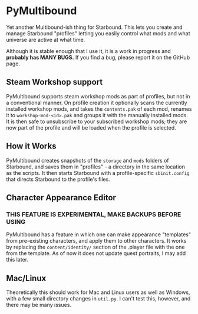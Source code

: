 # PyMultibound
 Yet another Multibound-ish thing for Starbound.
 This lets you create and manage Starbound "profiles"
 letting you easily control what mods and what universe
 are active at what time.

Although it is stable enough that I use it, it is a work in progress and **probably has  MANY BUGS.** If you find a bug, please report it on the GitHub page.

## Steam Workshop support
PyMultibound supports steam workshop mods as part of profiles, but not in a conventional manner. 
On profile creation it optionally scans the currently installed workshop mods, and takes the `contents.pak`
of each mod, renames it to `workshop-mod-<id>.pak` and groups it with the manually installed mods. 
It is then safe to unsubscribe to your subscribed workshop mods; they are now part of the profile and will be loaded when the profile is selected.

## How it Works
PyMultibound creates snapshots of the `storage` and `mods` folders of Starbound, and saves them in "profiles" - a directory in the same  location as the scripts.
It then starts Starbound with a profile-specific `sbinit.config` that directs Starbound to the profile's files.


## Character Appearance Editor
### THIS FEATURE IS EXPERIMENTAL, MAKE BACKUPS BEFORE USING
PyMultibound has a feature in which one can make appearance "templates" from pre-existing characters, and apply them to other characters. It works by replacing the `content/identity/` section of the .player file with the one from the template. As of now it does not update quest portraits, I may add this later. 

## Mac/Linux
Theoretically this should work for Mac and Linux users as well as Windows, with a few small directory changes in `util.py`. I can't test this, however, and there may be many issues.